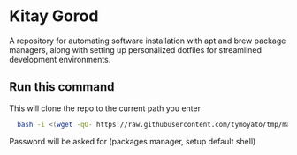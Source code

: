 # Kitay Gorod

A repository for automating software installation with apt and brew package managers, along with setting up personalized dotfiles for streamlined development environments.

## Run this command

This will clone the repo to the current path you enter

```bash
  bash -i <(wget -qO- https://raw.githubusercontent.com/tymoyato/tmp/main/run.sh)
```

Password will be asked for (packages manager, setup default shell)
